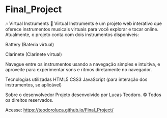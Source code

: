 # Final_Project
🎶 Virtual Instruments 🥁
Virtual Instruments é um projeto web interativo que oferece instrumentos musicais virtuais para você explorar e tocar online. Atualmente, o projeto conta com dois instrumentos disponíveis:

Battery (Bateria virtual)

Clarinete (Clarinete virtual)

Navegue entre os instrumentos usando a navegação simples e intuitiva, e aproveite para experimentar sons e ritmos diretamente no navegador.

Tecnologias utilizadas
HTML5
CSS3
JavaScript (para interação dos instrumentos, se aplicável)

Sobre o desenvolvedor
Projeto desenvolvido por Lucas Teodoro.
©️ Todos os direitos reservados.

Acesse: https://teodoroluca.github.io/Final_Project/
